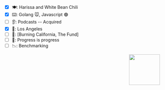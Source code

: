### 

<!--
**tclohm/tclohm** is a ✨ _special_ ✨ repository because its `README.md` (this file) appears on your GitHub profile.

Here are some ideas to get you started:

- 🔭 I’m currently working on ...
- 🌱 I’m currently learning ...
- 👯 I’m looking to collaborate on ...
- 🤔 I’m looking for help with ...
- 💬 Ask me about ...
- 📫 How to reach me: ...
- 😄 Pronouns: ...
- ⚡ Fun fact: ...
-->

- [x] 🍽: Harissa and White Bean Chili
- [x] ⌨️: Golang 🐭, Javascript 🟢
- [ ] 👂: Podcasts -- Acquired
- [x] 📍: Los Angeles
- [ ] 📖: [Burning California, The Fund]
- [ ] 🔋: Progress is progress
- [ ] 📉: Benchmarking

<img src="https://user-images.githubusercontent.com/2380963/196989432-0c1113e4-33ec-4128-847e-932d0f377407.gif" align="right" width="100" height="100">

